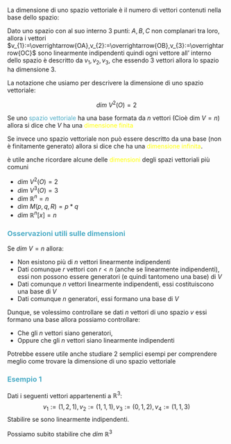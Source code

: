 La dimensione di uno spazio vettoriale è il numero di vettori contenuti nella base dello spazio:

Dato uno spazio con al suo interno 3 punti: $A,B,C$ non complanari tra loro, allora i vettori $v_{1}:=\overrightarrow{OA},v_{2}:=\overrightarrow{OB},v_{3}:=\overrightarrow{OC}$ sono linearmente indipendenti quindi ogni vettore all’ interno dello spazio è descritto da $v_{1},v_{2},v_{3}$, che essendo 3 vettori allora lo spazio ha dimensione 3.

La notazione che usiamo per descrivere la dimensione di uno spazio vettoriale:

$$dim \ V^2(O)=2$$

Se uno <font color="#4bacc6">spazio vettoriale</font> ha una base formata da $n$ vettori (Cioè dim $V=n$) allora si dice che $V$ ha una <font color="#ffff00">dimensione finita</font>

Se invece uno spazio vettoriale non può essere descritto da una base (non è finitamente generato) allora si dice che ha una <font color="#ffff00">dimensione infinita</font>.

è utile anche ricordare alcune delle <font color="#ffff00">dimensioni</font> degli spazi vettoriali più comuni
- $dim \ V^2(O)=2$
- $dim \ V^3(O)=3$
- $dim \ \mathbb{R}^n=n$
- $dim \ M(p,q,R)=p*q$
- $dim \ \mathbb{R}^n[x]=n$


### <font color="#4bacc6">Osservazioni utili sulle dimensioni</font>

Se $dim \ V=n$ allora:
- Non esistono più di $n$ vettori linearmente indipendenti
- Dati comunque $r$ vettori con $r<n$ (anche se linearmente indipendenti), essi non possono essere generatori (e quindi tantomeno una base) di $V$
- Dati comunque $n$ vettori linearmente indipendenti, essi costituiscono una base di $V$
- Dati comunque $n$ generatori, essi formano una base di $V$

Dunque, se volessimo controllare se dati $n$ vettori di uno spazio $v$ essi formano una base allora possiamo controllare:
- Che gli $n$ vettori siano generatori,
- Oppure che gli $n$ vettori siano linearmente indipendenti


Potrebbe essere utile anche studiare 2 semplici esempi per comprendere meglio come trovare la dimensione di uno spazio vettoriale
### <font color="#4bacc6">Esempio 1</font>

Dati i seguenti vettori appartenenti a $\mathbb{R}^3$: $$v_{1}:=(1,2,1),v_{2}:=(1,1,1),v_{3}:=(0,1,2),v_{4}:=(1,1,3) $$
Stabilire se sono linearmente indipendenti.

Possiamo subito stabilire che $dim \ \mathbb{R}^3$
